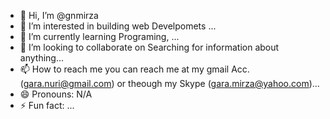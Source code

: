 - 👋 Hi, I’m @gnmirza
- 👀 I’m interested in building web Develpomets ...
- 🌱 I’m currently learning Programing, ...
- 💞️ I’m looking to collaborate on Searching for information about anything...
- 📫 How to reach me  you can reach me at my gmail Acc. (gara.nuri@gmail.com) or theough my Skype (gara.mirza@yahoo.com)...
- 😄 Pronouns: N/A
- ⚡ Fun fact: ...

<!---
gnmirza/gnmirza is a ✨ special ✨ repository because its `README.md` (this file) appears on your GitHub profile.
You can click the Preview link to take a look at your changes.
--->
